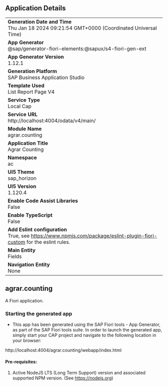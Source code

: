 ## Application Details
|               |
| ------------- |
|**Generation Date and Time**<br>Thu Jan 18 2024 09:21:54 GMT+0000 (Coordinated Universal Time)|
|**App Generator**<br>@sap/generator-fiori-elements:@sapux/s4-fiori-gen-ext|
|**App Generator Version**<br>1.12.1|
|**Generation Platform**<br>SAP Business Application Studio|
|**Template Used**<br>List Report Page V4|
|**Service Type**<br>Local Cap|
|**Service URL**<br>http://localhost:4004/odata/v4/main/
|**Module Name**<br>agrar.counting|
|**Application Title**<br>Agrar Counting|
|**Namespace**<br>ac|
|**UI5 Theme**<br>sap_horizon|
|**UI5 Version**<br>1.120.4|
|**Enable Code Assist Libraries**<br>False|
|**Enable TypeScript**<br>False|
|**Add Eslint configuration**<br>True, see https://www.npmjs.com/package/eslint-plugin-fiori-custom for the eslint rules.|
|**Main Entity**<br>Fields|
|**Navigation Entity**<br>None|

## agrar.counting

A Fiori application.

### Starting the generated app

-   This app has been generated using the SAP Fiori tools - App Generator, as part of the SAP Fiori tools suite.  In order to launch the generated app, simply start your CAP project and navigate to the following location in your browser:

http://localhost:4004/agrar.counting/webapp/index.html

#### Pre-requisites:

1. Active NodeJS LTS (Long Term Support) version and associated supported NPM version.  (See https://nodejs.org)


